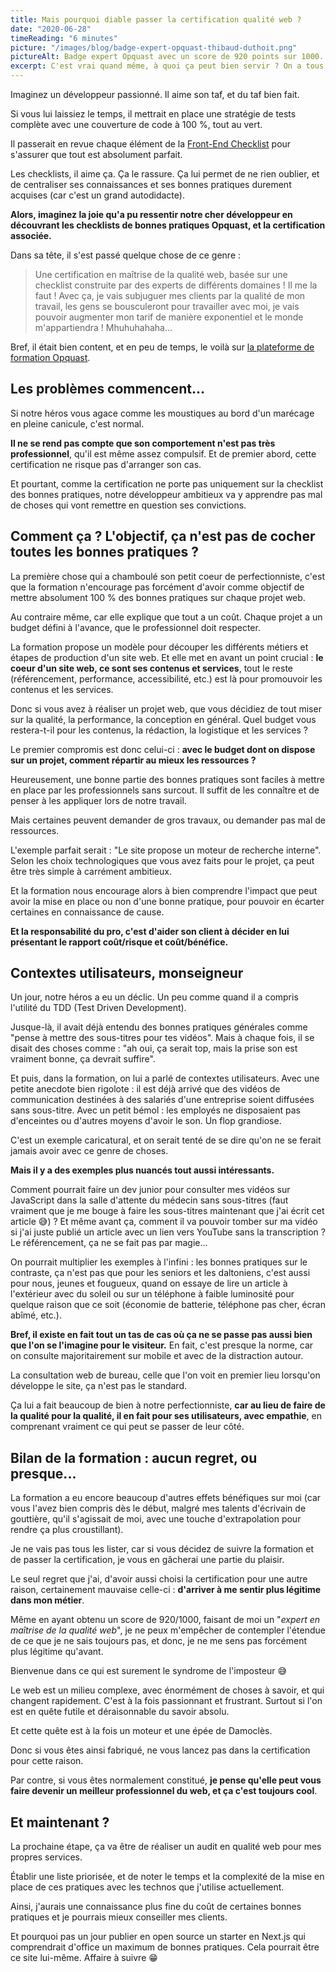 ```yaml
---
title: Mais pourquoi diable passer la certification qualité web ?
date: "2020-06-28"
timeReading: "6 minutes"
picture: "/images/blog/badge-expert-opquast-thibaud-duthoit.png"
pictureAlt: Badge expert Opquast avec un score de 920 points sur 1000.
excerpt: C'est vrai quand même, à quoi ça peut bien servir ? On a tous une bonne idée de ce qui fait un site de qualité non ?
---
```


Imaginez un développeur passionné. Il aime son taf, et du taf bien fait. 

Si vous lui laissiez le temps, il mettrait en place une stratégie de tests complète avec une couverture de code à 100 %, tout au vert.

Il passerait en revue chaque élément de la [Front-End Checklist](https://github.com/tidusia/Front-End-Checklist) pour s'assurer que tout est absolument parfait.

Les checklists, il aime ça. Ça le rassure. Ça lui permet de ne rien oublier, et de centraliser ses connaissances et ses bonnes pratiques durement acquises (car c'est un grand autodidacte).

**Alors, imaginez la joie qu'a pu ressentir notre cher développeur en découvrant les checklists de bonnes pratiques Opquast, et la certification associée.**

Dans sa tête, il s'est passé quelque chose de ce genre :

> Une certification en maîtrise de la qualité web, basée sur une checklist construite par des experts de différents domaines ! Il me la faut ! 
> Avec ça, je vais subjuguer mes clients par la qualité de mon travail, les gens se bousculeront pour travailler avec moi, je vais pouvoir augmenter mon tarif de manière exponentiel et le monde m'appartiendra ! Mhuhuhahaha...

Bref, il était bien content, et en peu de temps, le voilà sur [la plateforme de formation Opquast](https://www.opquast.com/certification/).

## Les problèmes commencent...

Si notre héros vous agace comme les moustiques au bord d'un marécage en pleine canicule, c'est normal.

**Il ne se rend pas compte que son comportement n'est pas très professionnel**, qu'il est même assez compulsif. Et de premier abord, cette certification ne risque pas d'arranger son cas.

Et pourtant, comme la certification ne porte pas uniquement sur la checklist des bonnes pratiques, notre développeur ambitieux va y apprendre pas mal de choses qui vont remettre en question ses convictions.

## Comment ça ? L'objectif, ça n'est pas de cocher toutes les bonnes pratiques ?

La première chose qui a chamboulé son petit coeur de perfectionniste, c'est que la formation n'encourage pas forcément d'avoir comme objectif de mettre absolument 100 % des bonnes pratiques sur chaque projet web.

Au contraire même, car elle explique que tout a un coût. Chaque projet a un budget défini à l'avance, que le professionnel doit respecter. 

La formation propose un modèle pour découper les différents métiers et étapes de production d'un site web. Et elle met en avant un point crucial : **le coeur d'un site web, ce sont ses contenus et services**, tout le reste (référencement, performance, accessibilité, etc.) est là pour promouvoir les contenus et les services.

Donc si vous avez à réaliser un projet web, que vous décidiez de tout miser sur la qualité, la performance, la conception en général. Quel budget vous restera-t-il pour les contenus, la rédaction, la logistique et les services ?

Le premier compromis est donc celui-ci : **avec le budget dont on dispose sur un projet, comment répartir au mieux les ressources ?**

Heureusement, une bonne partie des bonnes pratiques sont faciles à mettre en place par les professionnels sans surcout. Il suffit de les connaître et de penser à les appliquer lors de notre travail.

Mais certaines peuvent demander de gros travaux, ou demander pas mal de ressources.

L'exemple parfait serait : "Le site propose un moteur de recherche interne". Selon les choix technologiques que vous avez faits pour le projet, ça peut être très simple à carrément ambitieux.

Et la formation nous encourage alors à bien comprendre l'impact que peut avoir la mise en place ou non d'une bonne pratique, pour pouvoir en écarter certaines en connaissance de cause.

**Et la responsabilité du pro, c'est d'aider son client à décider en lui présentant le rapport coût/risque et coût/bénéfice.**

## Contextes utilisateurs, monseigneur

Un jour, notre héros a eu un déclic. Un peu comme quand il a compris l'utilité du TDD (Test Driven Development).

Jusque-là, il avait déjà entendu des bonnes pratiques générales comme "pense à mettre des sous-titres pour tes vidéos". Mais à chaque fois, il se disait des choses comme : "ah oui, ça serait top, mais la prise son est vraiment bonne, ça devrait suffire".

Et puis, dans la formation, on lui a parlé de contextes utilisateurs. Avec une petite anecdote bien rigolote : il est déjà arrivé que des vidéos de communication destinées à des salariés d'une entreprise soient diffusées sans sous-titre. Avec un petit bémol : les employés ne disposaient pas d'enceintes ou d'autres moyens d'avoir le son. Un flop grandiose.

C'est un exemple caricatural, et on serait tenté de se dire qu'on ne se ferait jamais avoir avec ce genre de choses.

**Mais il y a des exemples plus nuancés tout aussi intéressants.**

Comment pourrait faire un dev junior pour consulter mes vidéos sur JavaScript dans la salle d'attente du médecin sans sous-titres (faut vraiment que je me bouge à faire les sous-titres maintenant que j'ai écrit cet article 😅) ? Et même avant ça, comment il va pouvoir tomber sur ma vidéo si j'ai juste publié un article avec un lien vers YouTube sans la transcription ? Le référencement, ça ne se fait pas par magie...

On pourrait multiplier les exemples à l'infini : les bonnes pratiques sur le contraste, ça n'est pas que pour les seniors et les daltoniens, c'est aussi pour nous, jeunes et fougueux, quand on essaye de lire un article à l'extérieur avec du soleil ou sur un téléphone à faible luminosité pour quelque raison que ce soit (économie de batterie, téléphone pas cher, écran abîmé, etc.).

**Bref, il existe en fait tout un tas de cas où ça ne se passe pas aussi bien que l'on se l'imagine pour le visiteur.** En fait, c'est presque la norme, car on consulte majoritairement sur mobile et avec de la distraction autour.

La consultation web de bureau, celle que l'on voit en premier lieu lorsqu'on développe le site, ça n'est pas le standard.

Ça lui a fait beaucoup de bien à notre perfectionniste, **car au lieu de faire de la qualité pour la qualité, il en fait pour ses utilisateurs, avec empathie**, en comprenant vraiment ce qui peut se passer de leur côté.

## Bilan de la formation : aucun regret, ou presque...

La formation a eu encore beaucoup d'autres effets bénéfiques sur moi (car vous l'avez bien compris dès le début, malgré mes talents d'écrivain de gouttière, qu'il s'agissait de moi, avec une touche d'extrapolation pour rendre ça plus croustillant).

Je ne vais pas tous les lister, car si vous décidez de suivre la formation et de passer la certification, je vous en gâcherai une partie du plaisir.

Le seul regret que j'ai, d'avoir aussi choisi la certification pour une autre raison, certainement mauvaise celle-ci : **d'arriver à me sentir plus légitime dans mon métier**.

Même en ayant obtenu un score de 920/1000, faisant de moi un "_expert en maîtrise de la qualité web_", je ne peux m'empêcher de contempler l'étendue de ce que je ne sais toujours pas, et donc, je ne me sens pas forcément plus légitime qu'avant.

Bienvenue dans ce qui est surement le syndrome de l'imposteur 😅

Le web est un milieu complexe, avec énormément de choses à savoir, et qui changent rapidement. C'est à la fois passionnant et frustrant. Surtout si l'on est en quête futile et déraisonnable du savoir absolu.

Et cette quête est à la fois un moteur et une épée de Damoclès.

Donc si vous êtes ainsi fabriqué, ne vous lancez pas dans la certification pour cette raison.

Par contre, si vous êtes normalement constitué, **je pense qu'elle peut vous faire devenir un meilleur professionnel du web, et ça c'est toujours cool**.

## Et maintenant ? 

La prochaine étape, ça va être de réaliser un audit en qualité web pour mes propres services.

Établir une liste priorisée, et de noter le temps et la complexité de la mise en place de ces pratiques avec les technos que j'utilise actuellement.

Ainsi, j'aurais une connaissance plus fine du coût de certaines bonnes pratiques et je pourrais mieux conseiller mes clients.

Et pourquoi pas un jour publier en open source un starter en Next.js qui comprendrait d'office un maximum de bonnes pratiques. Cela pourrait être ce site lui-même. Affaire à suivre 😁 